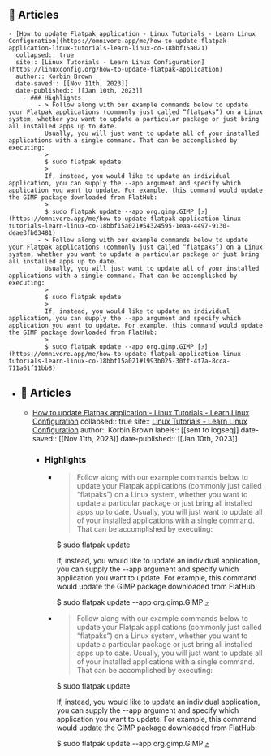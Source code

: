## 🔖 Articles
	- [How to update Flatpak application - Linux Tutorials - Learn Linux Configuration](https://omnivore.app/me/how-to-update-flatpak-application-linux-tutorials-learn-linux-co-18bbf15a021)
	  collapsed:: true
	  site:: [Linux Tutorials - Learn Linux Configuration](https://linuxconfig.org/how-to-update-flatpak-application)
	  author:: Korbin Brown
	  date-saved:: [[Nov 11th, 2023]]
	  date-published:: [[Jan 10th, 2023]]
		- ### Highlights
			- > Follow along with our example commands below to update your Flatpak applications (commonly just called “flatpaks”) on a Linux system, whether you want to update a particular package or just bring all installed apps up to date.
			  Usually, you will just want to update all of your installed applications with a single command. That can be accomplished by executing:
			  > 
			  $ sudo flatpak update
			  > 
			  If, instead, you would like to update an individual application, you can supply the --app argument and specify which application you want to update. For example, this command would update the GIMP package downloaded from FlatHub:
			  > 
			  $ sudo flatpak update --app org.gimp.GIMP [⤴️](https://omnivore.app/me/how-to-update-flatpak-application-linux-tutorials-learn-linux-co-18bbf15a021#54324595-1eaa-4497-9130-deae3fb03481)
			- > Follow along with our example commands below to update your Flatpak applications (commonly just called “flatpaks”) on a Linux system, whether you want to update a particular package or just bring all installed apps up to date.
			  Usually, you will just want to update all of your installed applications with a single command. That can be accomplished by executing:
			  > 
			  $ sudo flatpak update
			  > 
			  If, instead, you would like to update an individual application, you can supply the --app argument and specify which application you want to update. For example, this command would update the GIMP package downloaded from FlatHub:
			  > 
			  $ sudo flatpak update --app org.gimp.GIMP [⤴️](https://omnivore.app/me/how-to-update-flatpak-application-linux-tutorials-learn-linux-co-18bbf15a021#1993b025-30ff-4f7a-8cca-711a61f11bb8)
- ## 🔖 Articles
	- [How to update Flatpak application - Linux Tutorials - Learn Linux Configuration](https://omnivore.app/me/how-to-update-flatpak-application-linux-tutorials-learn-linux-co-18bbf15a021)
	  collapsed:: true
	  site:: [Linux Tutorials - Learn Linux Configuration](https://linuxconfig.org/how-to-update-flatpak-application)
	  author:: Korbin Brown
	  labels:: [[sent to logseq]]
	  date-saved:: [[Nov 11th, 2023]]
	  date-published:: [[Jan 10th, 2023]]
		- ### Highlights
			- > Follow along with our example commands below to update your Flatpak applications (commonly just called “flatpaks”) on a Linux system, whether you want to update a particular package or just bring all installed apps up to date.
			  Usually, you will just want to update all of your installed applications with a single command. That can be accomplished by executing:
			  > 
			  $ sudo flatpak update
			  > 
			  If, instead, you would like to update an individual application, you can supply the --app argument and specify which application you want to update. For example, this command would update the GIMP package downloaded from FlatHub:
			  > 
			  $ sudo flatpak update --app org.gimp.GIMP [⤴️](https://omnivore.app/me/how-to-update-flatpak-application-linux-tutorials-learn-linux-co-18bbf15a021#54324595-1eaa-4497-9130-deae3fb03481)
			- > Follow along with our example commands below to update your Flatpak applications (commonly just called “flatpaks”) on a Linux system, whether you want to update a particular package or just bring all installed apps up to date.
			  Usually, you will just want to update all of your installed applications with a single command. That can be accomplished by executing:
			  > 
			  $ sudo flatpak update
			  > 
			  If, instead, you would like to update an individual application, you can supply the --app argument and specify which application you want to update. For example, this command would update the GIMP package downloaded from FlatHub:
			  > 
			  $ sudo flatpak update --app org.gimp.GIMP [⤴️](https://omnivore.app/me/how-to-update-flatpak-application-linux-tutorials-learn-linux-co-18bbf15a021#1993b025-30ff-4f7a-8cca-711a61f11bb8)